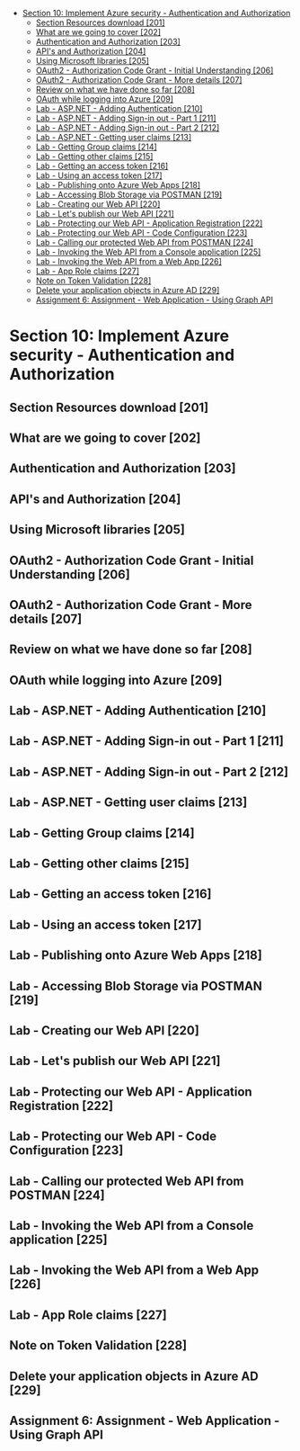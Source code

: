 <!-- TOC -->

- [Section 10: Implement Azure security - Authentication and Authorization](#section-10-implement-azure-security---authentication-and-authorization)
    - [Section Resources download [201]](#section-resources-download-201)
    - [What are we going to cover [202]](#what-are-we-going-to-cover-202)
    - [Authentication and Authorization [203]](#authentication-and-authorization-203)
    - [API's and Authorization [204]](#apis-and-authorization-204)
    - [Using Microsoft libraries [205]](#using-microsoft-libraries-205)
    - [OAuth2 - Authorization Code Grant - Initial Understanding [206]](#oauth2---authorization-code-grant---initial-understanding-206)
    - [OAuth2 - Authorization Code Grant - More details [207]](#oauth2---authorization-code-grant---more-details-207)
    - [Review on what we have done so far [208]](#review-on-what-we-have-done-so-far-208)
    - [OAuth while logging into Azure [209]](#oauth-while-logging-into-azure-209)
    - [Lab - ASP.NET - Adding Authentication [210]](#lab---aspnet---adding-authentication-210)
    - [Lab - ASP.NET - Adding Sign-in out - Part 1 [211]](#lab---aspnet---adding-sign-in-out---part-1-211)
    - [Lab - ASP.NET - Adding Sign-in out - Part 2 [212]](#lab---aspnet---adding-sign-in-out---part-2-212)
    - [Lab - ASP.NET - Getting user claims [213]](#lab---aspnet---getting-user-claims-213)
    - [Lab - Getting Group claims [214]](#lab---getting-group-claims-214)
    - [Lab - Getting other claims [215]](#lab---getting-other-claims-215)
    - [Lab - Getting an access token [216]](#lab---getting-an-access-token-216)
    - [Lab - Using an access token [217]](#lab---using-an-access-token-217)
    - [Lab - Publishing onto Azure Web Apps [218]](#lab---publishing-onto-azure-web-apps-218)
    - [Lab - Accessing Blob Storage via POSTMAN [219]](#lab---accessing-blob-storage-via-postman-219)
    - [Lab - Creating our Web API [220]](#lab---creating-our-web-api-220)
    - [Lab - Let's publish our Web API [221]](#lab---lets-publish-our-web-api-221)
    - [Lab - Protecting our Web API - Application Registration [222]](#lab---protecting-our-web-api---application-registration-222)
    - [Lab - Protecting our Web API - Code Configuration [223]](#lab---protecting-our-web-api---code-configuration-223)
    - [Lab - Calling our protected Web API from POSTMAN [224]](#lab---calling-our-protected-web-api-from-postman-224)
    - [Lab - Invoking the Web API from a Console application [225]](#lab---invoking-the-web-api-from-a-console-application-225)
    - [Lab - Invoking the Web API from a Web App [226]](#lab---invoking-the-web-api-from-a-web-app-226)
    - [Lab - App Role claims [227]](#lab---app-role-claims-227)
    - [Note on Token Validation [228]](#note-on-token-validation-228)
    - [Delete your application objects in Azure AD [229]](#delete-your-application-objects-in-azure-ad-229)
    - [Assignment 6: Assignment - Web Application - Using Graph API](#assignment-6-assignment---web-application---using-graph-api)

<!-- /TOC -->

# Section 10: Implement Azure security - Authentication and Authorization
## Section Resources download [201]
## What are we going to cover [202]
## Authentication and Authorization [203]
## API's and Authorization [204]
## Using Microsoft libraries [205]
## OAuth2 - Authorization Code Grant - Initial Understanding [206]
## OAuth2 - Authorization Code Grant - More details [207]
## Review on what we have done so far [208]
## OAuth while logging into Azure [209]
## Lab - ASP.NET - Adding Authentication [210]
## Lab - ASP.NET - Adding Sign-in out - Part 1 [211]
## Lab - ASP.NET - Adding Sign-in out - Part 2 [212]
## Lab - ASP.NET - Getting user claims [213]
## Lab - Getting Group claims [214]
## Lab - Getting other claims [215]
## Lab - Getting an access token [216]
## Lab - Using an access token [217]
## Lab - Publishing onto Azure Web Apps [218]
## Lab - Accessing Blob Storage via POSTMAN [219]
## Lab - Creating our Web API [220]
## Lab - Let's publish our Web API [221]
## Lab - Protecting our Web API - Application Registration [222]
## Lab - Protecting our Web API - Code Configuration [223]
## Lab - Calling our protected Web API from POSTMAN [224]
## Lab - Invoking the Web API from a Console application [225]
## Lab - Invoking the Web API from a Web App [226]
## Lab - App Role claims [227]
## Note on Token Validation [228]
## Delete your application objects in Azure AD [229]
## Assignment 6: Assignment - Web Application - Using Graph API
